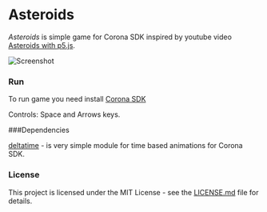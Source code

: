 # Asteroids
*Asteroids* is simple game for Corona SDK inspired by youtube video [Asteroids with p5.js](https://www.youtube.com/watch?v=hacZU523FyM).

![Screenshot](https://i.imgur.com/v6V0vmZ.gif)

### Run

To run game you need install [Corona SDK](https://portal.coronalabs.com) 

Controls: Space and Arrows keys. 

###Dependencies

[deltatime](https://github.com/ldurniat/delta-time) - is very simple module for time based animations for Corona SDK.

### License

This project is licensed under the MIT License - see the [LICENSE.md](https://github.com/ldurniat/Asteroids/blob/master/LICENSE) file for details.


